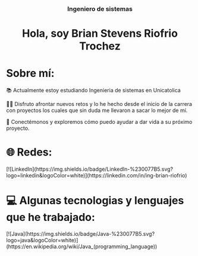 <h3 align="center">Ingeniero de sistemas</h2>
<h1 align="center">Hola, soy Brian Stevens Riofrio Trochez</h1>
<h1>Sobre mí:</h1>

<p>📚 Actualmente estoy estudiando Ingenieria de sistemas en Unicatolica</p>
<p>💪🏼 Disfruto afrontar nuevos retos y lo he hecho desde el inicio de la carrera con proyectos los cuales que sin duda me llevaron a sacar lo mejor de mí.</p>
<p>💬 Conectémonos y exploremos cómo puedo ayudar a dar vida a su próximo proyecto.</p>
<h1>🌐 Redes:</h1>
[![LinkedIn](https://img.shields.io/badge/LinkedIn-%230077B5.svg?logo=linkedin&logoColor=white)](https://linkedin.com/in/ing-brian-riofrio)
<h1>💻 Algunas tecnologias y lenguajes que he trabajado:</h1>
[![Java](https://img.shields.io/badge/Java-%230077B5.svg?logo=java&logoColor=white)](https://en.wikipedia.org/wiki/Java_(programming_language))

